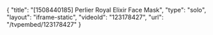 {
    "title": "[1508440185] Perlier Royal Elixir Face Mask",
    "type": "solo",
    "layout": "iframe-static",
    "videoId": "123178427",
    "url": "\/tvpembed\/123178427"
}